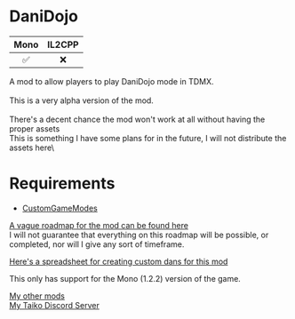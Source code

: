 # DaniDojo
| Mono | IL2CPP |
|:--:|:--:|
|✅|❌|

 A mod to allow players to play DaniDojo mode in TDMX.\
\
This is a very alpha version of the mod.\
\
There's a decent chance the mod won't work at all without having the proper assets\
This is something I have some plans for in the future, I will not distribute the assets here\

# Requirements
 - [CustomGameModes](https://github.com/deathbloodjr/CustomGameModes)


[A vague roadmap for the mod can be found here](https://docs.google.com/spreadsheets/d/1fuAAfK-0Vw74TwxXF5WVy1fh1ADsVzUkDd7dOHc7EdQ/edit#gid=1112016116)\
I will not guarantee that everything on this roadmap will be possible, or completed, nor will I give any sort of timeframe.

[Here's a spreadsheet for creating custom dans for this mod](https://docs.google.com/spreadsheets/d/1TfYlpvQT8nLS49-KBCuSheHGgxrXu0V-tvMNxPMw57U/edit#gid=1337941394)

This only has support for the Mono (1.2.2) version of the game.
 
[My other mods](https://docs.google.com/spreadsheets/d/1fuAAfK-0Vw74TwxXF5WVy1fh1ADsVzUkDd7dOHc7EdQ)\
[My Taiko Discord Server](https://discord.gg/6Bjf2xP)
